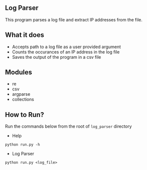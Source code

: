 ## Log Parser
This program parses a log file and extract IP addresses from the file.

## What it does
- Accepts path to a log file as a user provided argument
- Counts the occurances of an IP address in the log file
- Saves the output of the program in a csv file

## Modules
- re
- csv
- argparse
- collections

## How to Run?
Run the commands below from the root of `log_parser` directory

- Help
```
python run.py -h
```

- Log Parser
```
python run.py <log_file>
```